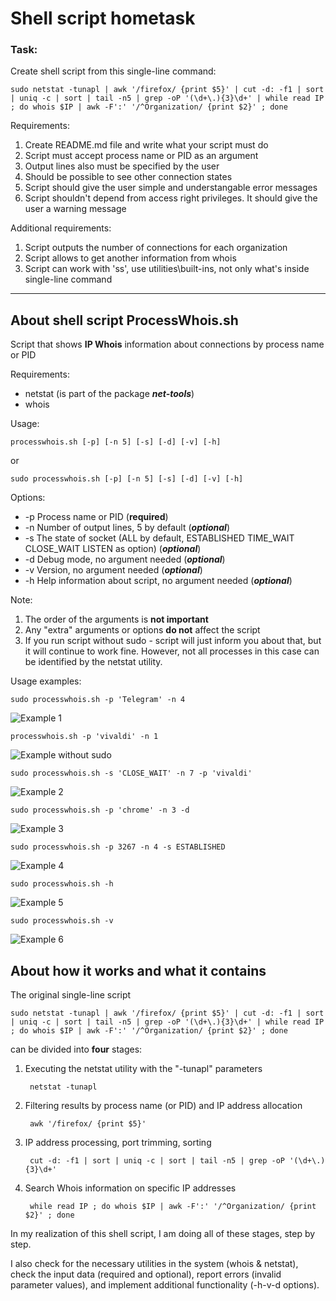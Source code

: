 # Shell script hometask

### Task:

Create shell script from this single-line command:

    sudo netstat -tunapl | awk '/firefox/ {print $5}' | cut -d: -f1 | sort | uniq -c | sort | tail -n5 | grep -oP '(\d+\.){3}\d+' | while read IP ; do whois $IP | awk -F':' '/^Organization/ {print $2}' ; done

Requirements:
1. Create README.md file and write what your script must do
2. Script must accept process name or PID as an argument
3. Output lines also must be specified by the user
4. Should be possible to see other connection states
5. Script should give the user simple and understangable error messages
6. Script shouldn't depend from access right privileges. It should give the user a warning message

Additional requirements:
1. Script outputs the number of connections for each organization
2. Script allows to get another information from whois
3. Script can work with 'ss', use utilities\built-ins, not only what's inside single-line command

---
## About shell script ProcessWhois.sh

Script that shows **IP Whois** information about connections by process name or PID

Requirements:
+ netstat (is part of the package ***net-tools***)
+ whois

Usage:
    
    processwhois.sh [-p] [-n 5] [-s] [-d] [-v] [-h]
or

    sudo processwhois.sh [-p] [-n 5] [-s] [-d] [-v] [-h]

Options:
+ -p Process name or PID (**required**)
+ -n Number of output lines, 5 by default (***optional***)
+ -s The state of socket (ALL by default, ESTABLISHED TIME_WAIT CLOSE_WAIT LISTEN as option) (***optional***)
+ -d Debug mode, no argument needed (***optional***)
+ -v Version, no argument needed (***optional***)
+ -h Help information about script, no argument needed (***optional***)

Note: 
1. The order of the arguments is **not important**
2. Any "extra" arguments or options **do not** affect the script
3. If you run script without sudo - script will just inform you about that, but it will continue to work fine. However, not all processes in this case can be identified by the netstat utility.


Usage examples:

    sudo processwhois.sh -p 'Telegram' -n 4

![Example 1](https://github.com/MikeKozhevnikov/devops-cource/blob/main/media/shell/processwhois1.png?raw=true)

    processwhois.sh -p 'vivaldi' -n 1

![Example without sudo ](https://github.com/MikeKozhevnikov/devops-cource/blob/main/media/shell/processwhois_sudo_note.png?raw=true)

    sudo processwhois.sh -s 'CLOSE_WAIT' -n 7 -p 'vivaldi' 

![Example 2](https://github.com/MikeKozhevnikov/devops-cource/blob/main/media/shell/processwhois2.png?raw=true)

    sudo processwhois.sh -p 'chrome' -n 3 -d

![Example 3](https://github.com/MikeKozhevnikov/devops-cource/blob/main/media/shell/processwhois3.gif?raw=true)

    sudo processwhois.sh -p 3267 -n 4 -s ESTABLISHED

![Example 4](https://github.com/MikeKozhevnikov/devops-cource/blob/main/media/shell/processwhois4.png?raw=true)

    sudo processwhois.sh -h

![Example 5](https://github.com/MikeKozhevnikov/devops-cource/blob/main/media/shell/processwhois5.png?raw=true)

    sudo processwhois.sh -v

![Example 6](https://github.com/MikeKozhevnikov/devops-cource/blob/main/media/shell/processwhois6.png?raw=true)

## About how it works and what it contains

The original single-line script
    
    sudo netstat -tunapl | awk '/firefox/ {print $5}' | cut -d: -f1 | sort | uniq -c | sort | tail -n5 | grep -oP '(\d+\.){3}\d+' | while read IP ; do whois $IP | awk -F':' '/^Organization/ {print $2}' ; done

can be divided into **four** stages:

1. Executing the netstat utility with the "-tunapl" parameters
   
        netstat -tunapl 
2. Filtering results by process name (or PID) and IP address allocation

        awk '/firefox/ {print $5}' 
3. IP address processing, port trimming, sorting

        cut -d: -f1 | sort | uniq -c | sort | tail -n5 | grep -oP '(\d+\.){3}\d+' 
4. Search Whois information on specific IP addresses

        while read IP ; do whois $IP | awk -F':' '/^Organization/ {print $2}' ; done

In my realization of this shell script, I am doing all of these stages, step by step.

I also check for the necessary utilities in the system (whois & netstat), check the input data (required and optional), report errors (invalid parameter values), and implement additional functionality (-h-v-d options).